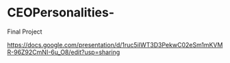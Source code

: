 # CEOPersonalities-
Final Project

https://docs.google.com/presentation/d/1ruc5iIWT3D3PekwC02eSm1mKVMR-96Z92CmNI-6u_O8/edit?usp=sharing
